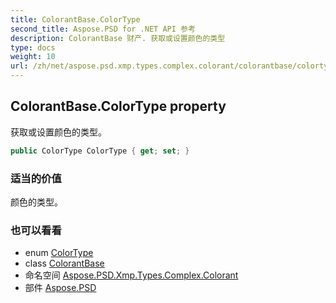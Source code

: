 ```yaml
---
title: ColorantBase.ColorType
second_title: Aspose.PSD for .NET API 参考
description: ColorantBase 财产. 获取或设置颜色的类型
type: docs
weight: 10
url: /zh/net/aspose.psd.xmp.types.complex.colorant/colorantbase/colortype/
---
```

## ColorantBase.ColorType property

获取或设置颜色的类型。

```csharp
public ColorType ColorType { get; set; }
```

### 适当的价值

颜色的类型。

### 也可以看看

* enum [ColorType](../../colortype/)
* class [ColorantBase](../)
* 命名空间 [Aspose.PSD.Xmp.Types.Complex.Colorant](../../colorantbase/)
* 部件 [Aspose.PSD](../../../)


